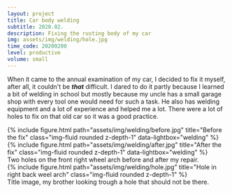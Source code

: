 ```yaml
---
layout: project
title: Car body welding
subtitle: 2020.02.
description: Fixing the rusting body of my car
img: assets/img/welding/hole.jpg
time_code: 20200200
level: productive
volume: small
---
```


When it came to the annual examination of my car, I decided to fix it myself, after all, it couldn't be <b><i>that</i></b> difficult. I dared to do it partly because I learned a bit of welding in school but mostly because my uncle has a small garage shop with every tool one would need for such a task. He also has welding equipment and a lot of experience and helped me a lot. There were a lot of holes to fix on that old car so it was a good practice.

<div class="row align-items-center">
    <div class="col-6">
        {% include figure.html path="assets/img/welding/before.jpg" title="Before the fix" class="img-fluid rounded z-depth-1" data-lightbox="welding" %}
    </div>
    <div class="col-6">
        {% include figure.html path="assets/img/welding/after.jpg" title="After the fix" class="img-fluid rounded z-depth-1" data-lightbox="welding" %}
    </div>
</div>
<div class="caption">
    Two holes on the front right wheel arch before and after my repair.
</div>

<div class="row align-items-center">
    <div class="col-8 mx-auto">
        {% include figure.html path="assets/img/welding/hole.jpg" title="Hole in right back weel arch" class="img-fluid rounded z-depth-1" %}
    </div>
</div>
<div class="caption">
    Title image, my brother looking trough a hole that should not be there.
</div>
